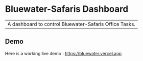 # Bluewater-Safaris Dashboard

<table>
<tr>
<td>
A dashboard to control Bluewater-Safaris Office Tasks.
</td>
</tr>
</table>

<!-- # ![Dashboard](https://github.com/iferoo/magdiyacoub-dashboard/blob/master/src/imeges/login.png) -->

## Demo

Here is a working live demo : https://bluewater.vercel.app
